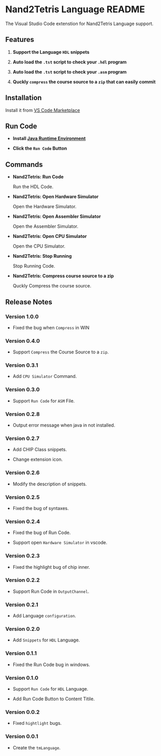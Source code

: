 # Nand2Tetris Language README

The Visual Studio Code extenstion for Nand2Tetris Language support.

## Features

1. **Support the Language `HDL` snippets**

2. **Auto load the `.tst` script to check your `.hdl` program**

3. **Auto load the `.tst` script to check your `.asm` program**

4. **Quckly `compress` the course source to a `zip` that can easily commit**

## Installation

Install it from [VS Code Marketplace](https://marketplace.visualstudio.com/items/leafvmaple.nand2tetris)

## Run Code

* **Install [Java Runtime Environment](https://www.java.com/en/download/manual.jsp)**

* **Click the `Run Code` Button**

## Commands

* **Nand2Tetris: Run Code**

    Run the HDL Code.

* **Nand2Tetris: Open Hardware Simulator**

    Open the Hardware Simulator.

* **Nand2Tetris: Open Assembler Simulator**

    Open the Assembler Simulator.

* **Nand2Tetris: Open CPU Simulator**

    Open the CPU Simulator.

* **Nand2Tetris: Stop Running**

    Stop Running Code.

* **Nand2Tetris: Compress course source to a zip**

    Quckly Compress the course source.

## Release Notes

### Version 1.0.0

* Fixed the bug when `Compress` in WIN

### Version 0.4.0

* Support `Compress` the Course Source to a `zip`.

### Version 0.3.1

* Add `CPU Simulator` Command.

### Version 0.3.0

* Support `Run Code` for `ASM` File.

### Version 0.2.8

* Output error message when java in not installed.

### Version 0.2.7

* Add CHIP Class snippets.

* Change extension icon.

### Version 0.2.6

* Modify the description of snippets.

### Version 0.2.5

* Fixed the bug of syntaxes.

### Version 0.2.4

* Fixed the bug of Run Code.

* Support open `Hardware Simulator` in vscode.

### Version 0.2.3

* Fixed the highlight bug of chip inner.

### Version 0.2.2

* Support Run Code in `OutputChannel`.

### Version 0.2.1

* Add Language `configuration`.

### Version 0.2.0

* Add `Snippets` for `HDL` Language.

### Version 0.1.1

* Fixed the Run Code bug in windows.

### Version 0.1.0

* Support `Run Code` for `HDL` Language.

* Add Run Code Button to Content Titile.

### Version 0.0.2

* Fixed `hightlight` bugs.

### Version 0.0.1

* Create the `tmLanguage`.
